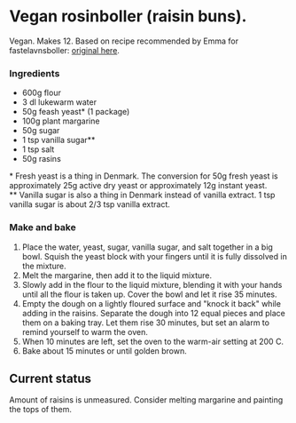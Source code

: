 # Vegan rosinboller (raisin buns).

Vegan. Makes 12. Based on recipe recommended by Emma for fastelavnsboller: [original here](https://miasommer.wordpress.com/2012/02/19/fastelavnsboller/).


### Ingredients

- 600g flour  
- 3 dl lukewarm water  
- 50g feash yeast* (1 package)  
- 100g plant margarine  
- 50g sugar  
- 1 tsp vanilla sugar**  
- 1 tsp salt  
- 50g rasins  

\* Fresh yeast is a thing in Denmark.
The conversion for 50g fresh yeast is approximately 25g active dry yeast or approximately 12g instant yeast.  
** Vanilla sugar is also a thing in Denmark instead of vanilla extract. 1 tsp vanilla sugar is about 2/3 tsp vanilla extract.

### Make and bake

1. Place the water, yeast, sugar, vanilla sugar, and salt together in a big bowl.
   Squish the yeast block with your fingers until it is fully dissolved in the mixture.  
1. Melt the margarine, then add it to the liquid mixture.  
1. Slowly add in the flour to the liquid mixture, blending it with your hands until all the flour is taken up.
   Cover the bowl and let it rise 35 minutes.  
1. Empty the dough on a lightly floured surface and "knock it back" while adding in the raisins.
   Separate the dough into 12 equal pieces and place them on a baking tray.
   Let them rise 30 minutes, but set an alarm to remind yourself to warm the oven.  
1. When 10 minutes are left, set the oven to the warm-air setting at 200 C.
1. Bake about 15 minutes or until golden brown.

## Current status

Amount of raisins is unmeasured. Consider melting margarine and painting the tops of them.
